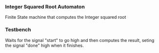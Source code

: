 ### Integer Squared Root Automaton
Finite State machine that computes the Integer squared root

### Testbench
Waits for the signal "start" to go high and then computes the result, seting the signal "done" high when it finishes. 
